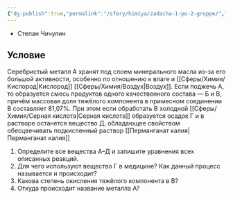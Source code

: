 ```yaml
---
{"dg-publish":true,"permalink":"/sfery/himiya/zadacha-1-po-2-gruppe/","tags":["Неорганика"]}
---
```


- Степан Чичулин
## Условие
Серебристый металл А хранят под слоем минерального масла
из-за его большой активности, особенно по отношению к
влаге и [[Сферы/Химия/Кислород\|Кислород]] [[Сферы/Химия/Воздух\|Воздух]]. Если поджечь А, то образуется
смесь продуктов одного качественного состава — Б и В,
причём массовая доля тяжёлого компонента в примесном
соединении В составляет 81,07%. При этом если обработать В
холодной [[Сферы/Химия/Серная кислота\|Серная кислота]] образуется осадок Г и в растворе
останется вещество Д, обладающее свойством обесцвечивать
подкисленный раствор [[Перманганат калия\|Перманганат калия]]
1. Определите все вещества А–Д и запишите уравнения всех описанных реакций.
2. Для чего используют вещество Г в медицине? Как данный процесс называется и происходит? 
3. Какова степень окисления тяжёлого компонента в В?
4. Откуда происходит название металла А?
